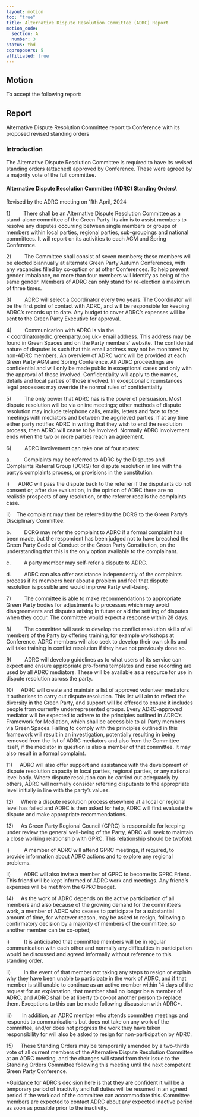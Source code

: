 ```yaml
---
layout: motion
toc: "true"
title: Alternative Dispute Resolution Committee (ADRC) Report
motion_code:
  section: A
  number: 3
status: tbd
coproposers: 5
affiliated: true
---
```

## Motion

To accept the following report:

## R﻿eport

Alternative Dispute Resolution Committee report to Conference with its proposed revised standing orders

### Introduction

The Alternative Dispute Resolution Committee is required to have its revised standing orders (attached) approved by Conference. These were agreed by a majority vote of the full committee.

#### Alternative Dispute Resolution Committee (ADRC) Standing Orders\
Revised by the ADRC meeting on 11th April, 2024

1)         There shall be an Alternative Dispute Resolution Committee as a stand-alone committee of the Green Party. Its aim is to assist members to resolve any disputes occurring between single members or groups of members within local parties, regional parties, sub-groupings and national committees. It will report on its activities to each AGM and Spring Conference.

2)         The Committee shall consist of seven members; these members will be elected biannually at alternate Green Party Autumn Conferences, with any vacancies filled by co-option or at other Conferences. To help prevent gender imbalance, no more than four members will identify as being of the same gender. Members of ADRC can only stand for re-election a maximum of three times.

3)         ADRC will select a Coordinator every two years. The Coordinator will be the first point of contact with ADRC, and will be responsible for keeping ADRC’s records up to date. Any budget to cover ADRC’s expenses will be sent to the Green Party Executive for approval.

4)         Communication with ADRC is via the <[ coordinator@drc.greenparty.org.uk](mailto:coordinator@drc.greenparty.org.uk)> email address. This address may be found in Green Spaces and on the Party members’ website. The confidential nature of disputes is such that this email address may not be monitored by non-ADRC members. An overview of ADRC work will be provided at each Green Party AGM and Spring Conference. All ADRC proceedings are confidential and will only be made public in exceptional cases and only with the approval of those involved. Confidentiality will apply to the names, details and local parties of those involved. In exceptional circumstances legal processes may override the normal rules of confidentiality

5)         The only power that ADRC has is the power of persuasion. Most dispute resolution will be via online meetings; other methods of dispute resolution may include telephone calls, emails, letters and face to face meetings with mediators and between the aggrieved parties. If at any time either party notifies ADRC in writing that they wish to end the resolution process, then ADRC will cease to be involved. Normally ADRC involvement ends when the two or more parties reach an agreement.

6)         ADRC involvement can take one of four routes:

a.         Complaints may be referred to ADRC by the Disputes and Complaints Referral Group (DCRG) for dispute resolution in line with the party’s complaints process, or provisions in the constitution.

i)      ADRC will pass the dispute back to the referrer if the disputants do not consent or, after due evaluation, in the opinion of ADRC there are no realistic prospects of any resolution, or the referrer recalls the complaints case.

ii)    The complaint may then be referred by the DCRG to the Green Party’s Disciplinary Committee.

b.         DCRG may refer the complaint to ADRC if a formal complaint has been made, but the respondent has been judged not to have breached the Green Party Code of Conduct or the Green Party Constitution, on the understanding that this is the only option available to the complainant.

c.         A party member may self-refer a dispute to ADRC.

d.         ADRC can also offer assistance independently of the complaints process if its members hear about a problem and feel that dispute resolution is possible and would improve Party well-being.

7)         The committee is able to make recommendations to appropriate Green Party bodies for adjustments to processes which may avoid disagreements and disputes arising in future or aid the settling of disputes when they occur. The committee would expect a response within 28 days.

8)         The committee will seek to develop the conflict resolution skills of all members of the Party by offering training, for example workshops at Conference. ADRC members will also seek to develop their own skills and will take training in conflict resolution if they have not previously done so.

9)         ADRC will develop guidelines as to what users of its service can expect and ensure appropriate pro-forma templates and case recording are used by all ADRC mediators. These will be available as a resource for use in dispute resolution across the party.

10)     ADRC will create and maintain a list of approved volunteer mediators it authorises to carry out dispute resolution. This list will aim to reflect the diversity in the Green Party, and support will be offered to ensure it includes people from currently underrepresented groups. Every ADRC-approved mediator will be expected to adhere to the principles outlined in ADRC’s Framework for Mediation, which shall be accessible to all Party members via Green Spaces. Failing to comply with the principles outlined in this framework will result in an investigation, potentially resulting in being removed from the list of ADRC mediators and also from the Committee itself, if the mediator in question is also a member of that committee. It may also result in a formal complaint.

11)     ADRC will also offer support and assistance with the development of dispute resolution capacity in local parties, regional parties, or any national level body. Where dispute resolution can be carried out adequately by others, ADRC will normally consider referring disputants to the appropriate level initially in line with the party’s values.

12)     Where a dispute resolution process elsewhere at a local or regional level has failed and ADRC is then asked for help, ADRC will first evaluate the dispute and make appropriate recommendations.

13)     As Green Party Regional Council (GPRC) is responsible for keeping under review the general well-being of the Party, ADRC will seek to maintain a close working relationship with GPRC. This relationship should be twofold:

i)          A member of ADRC will attend GPRC meetings, if required, to provide information about ADRC actions and to explore any regional problems.

ii)         ADRC will also invite a member of GPRC to become its GPRC Friend. This friend will be kept informed of ADRC work and meetings. Any friend’s expenses will be met from the GPRC budget.

14)     As the work of ADRC depends on the active participation of all members and also because of the growing demand for the committee’s work, a member of ADRC who ceases to participate for a substantial amount of time, for whatever reason, may be asked to resign, following a confirmatory decision by a majority of members of the committee, so another member can be co-opted;

i)          It is anticipated that committee members will be in regular communication with each other and normally any difficulties in participation would be discussed and agreed informally without reference to this standing order.

ii)         In the event of that member not taking any steps to resign or explain why they have been unable to participate in the work of ADRC, and if that member is still unable to continue as an active member within 14 days of the request for an explanation, that member shall no longer be a member of ADRC, and ADRC shall be at liberty to co-opt another person to replace them. Exceptions to this can be made following discussion with ADRC*.

iii)       In addition, an ADRC member who attends committee meetings and responds to communications but does not take on any work of the committee, and/or does not progress the work they have taken responsibility for will also be asked to resign for non-participation by ADRC.

15)     These Standing Orders may be temporarily amended by a two-thirds vote of all current members of the Alternative Dispute Resolution Committee at an ADRC meeting, and the changes will stand from their issue to the Standing Orders Committee following this meeting until the next competent Green Party Conference.

\*Guidance for ADRC’s decision here is that they are confident it will be a temporary period of inactivity and full duties will be resumed in an agreed period if the workload of the committee can accommodate this. Committee members are expected to contact ADRC about any expected inactive period as soon as possible prior to the inactivity.
